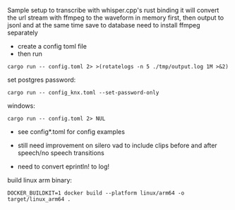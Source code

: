 Sample setup to transcribe with whisper.cpp's rust binding
it will convert the url stream with ffmpeg to the waveform in memory first, then output to jsonl and at the same time save to database
need to install ffmpeg separately

- create a config toml file
- then run
```
cargo run -- config.toml 2> >(rotatelogs -n 5 ./tmp/output.log 1M >&2)
```

set postgres password:
```
cargo run -- config_knx.toml --set-password-only
```

windows:
```
cargo run -- config.toml 2> NUL
```
- see config*.toml for config examples

- still need improvement on silero vad to include clips before and after speech/no speech transitions

- need to convert eprintln! to log!

build linux arm binary:

```
DOCKER_BUILDKIT=1 docker build --platform linux/arm64 -o target/linux_arm64 .
```

